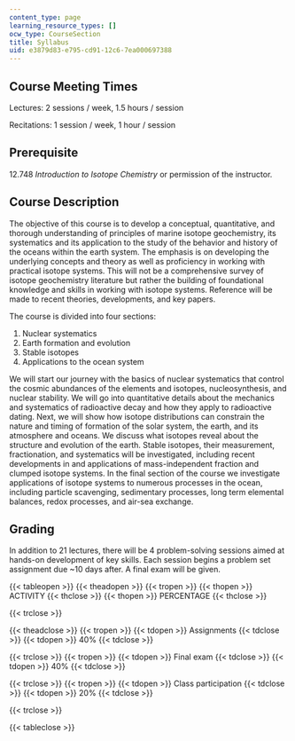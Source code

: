 ```yaml
---
content_type: page
learning_resource_types: []
ocw_type: CourseSection
title: Syllabus
uid: e3879d83-e795-cd91-12c6-7ea000697388
---
```


Course Meeting Times
--------------------

Lectures: 2 sessions / week, 1.5 hours / session

Recitations: 1 session / week, 1 hour / session

Prerequisite
------------

12.748 _Introduction to Isotope Chemistry_ or permission of the instructor.

Course Description
------------------

The objective of this course is to develop a conceptual, quantitative, and thorough understanding of principles of marine isotope geochemistry, its systematics and its application to the study of the behavior and history of the oceans within the earth system. The emphasis is on developing the underlying concepts and theory as well as proficiency in working with practical isotope systems. This will not be a comprehensive survey of isotope geochemistry literature but rather the building of foundational knowledge and skills in working with isotope systems. Reference will be made to recent theories, developments, and key papers.

The course is divided into four sections:

1.  Nuclear systematics
2.  Earth formation and evolution
3.  Stable isotopes
4.  Applications to the ocean system

We will start our journey with the basics of nuclear systematics that control the cosmic abundances of the elements and isotopes, nucleosynthesis, and nuclear stability. We will go into quantitative details about the mechanics and systematics of radioactive decay and how they apply to radioactive dating. Next, we will show how isotope distributions can constrain the nature and timing of formation of the solar system, the earth, and its atmosphere and oceans. We discuss what isotopes reveal about the structure and evolution of the earth. Stable isotopes, their measurement, fractionation, and systematics will be investigated, including recent developments in and applications of mass-independent fraction and clumped isotope systems. In the final section of the course we investigate applications of isotope systems to numerous processes in the ocean, including particle scavenging, sedimentary processes, long term elemental balances, redox processes, and air-sea exchange.

Grading
-------

In addition to 21 lectures, there will be 4 problem-solving sessions aimed at hands-on development of key skills. Each session begins a problem set assignment due ~10 days after. A final exam will be given.

{{< tableopen >}}
{{< theadopen >}}
{{< tropen >}}
{{< thopen >}}
ACTIVITY
{{< thclose >}}
{{< thopen >}}
PERCENTAGE
{{< thclose >}}

{{< trclose >}}

{{< theadclose >}}
{{< tropen >}}
{{< tdopen >}}
Assignments
{{< tdclose >}}
{{< tdopen >}}
40%
{{< tdclose >}}

{{< trclose >}}
{{< tropen >}}
{{< tdopen >}}
Final exam
{{< tdclose >}}
{{< tdopen >}}
40%
{{< tdclose >}}

{{< trclose >}}
{{< tropen >}}
{{< tdopen >}}
Class participation
{{< tdclose >}}
{{< tdopen >}}
20%
{{< tdclose >}}

{{< trclose >}}

{{< tableclose >}}